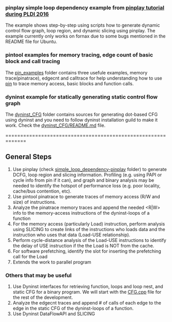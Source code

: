 
### pinplay simple loop dependency example from [pinplay tutorial during PLDI 2016](https://sites.google.com/site/pinplaypldi2016tutorial/)
The example shows step-by-step using scripts how to generate dynamic control flow graph, 
loop region, and dynamic slicing using pinplay. The example currently only works on fornax due to 
some bugs mentioned in the README file for Ubuntu. 

### pintool examples for memory tracing, edge count of basic block and call tracing
The [pin_examples](pin_examples) folder contains three usefule examples, memory trace(pinatrace), 
edgecnt and calltrace for help understanding how to use [pin](http://pintool.org) to trace memory access, 
basic blocks and function calls. 

### dyninst example for statically generating static control flow graph
The [dyninst_CFG](dyninst_CFG) folder contains sources for generating dot-based CFG using dyninst and you need to follow
dyninst installation guild to make it work. Check the [dyninst_CFG/README.md](dyninst_CFG/README.md) file.

=============================================================
## General Steps

1. Use pinplay (check [simple_loop_dependency-pinplay](simple_loop_example-pinplay) folder) to generate 
DCFG, loop region and slicing information. Profiling (e.g. using PAPI or cycle info from pin if it can), and 
graph and binary analysis may be needed to identify the hotspot of performance loss (e.g. poor locality, cache/bus contention, etc). 
1. Use pintool pinatrace to generate traces of memory access (R/W and size) of instructions. 
1. Analyze the pinatrace memory traces and append the needed <instr><R|W><MemAddr><value> info to the memory-access instructions of the dyninst-loops of a function
1. For the memory access (particularly Load) instruction, perform analysis using SLICING to create links of the instructions who loads data and the instruction who uses that data (Load-USE relationship).
1. Perform cycle-distance analysis of the Load-USE instructions to identify the delay of USE instruction if the the Load is NOT from the cache.
1. For software prefetching, identify the slot for inserting the prefetching call for the Load
1. Extends the work to parallel program

### Others that may be useful

1. Use Dyninst interfaces for retrieving function, loops and loop nest, and static CFG for a binary program. We will start with the [CFG.cpp](dyninst_CFG/CFG.cpp) file for the rest of the development.  
1. Analyze the edgecnt traces and append # of calls of each edge to the edge in the static CFG of the dyninst-loops of a function.
1. Use Dyninst DataFlowAPI and SLICING
